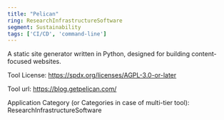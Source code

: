 ```yaml
---
title: "Pelican"
ring: ResearchInfrastructureSoftware
segment: Sustainability
tags: ['CI/CD', 'command-line']
---
```

A static site generator written in Python, designed for building content-focused websites.

Tool License: https://spdx.org/licenses/AGPL-3.0-or-later

Tool url: https://blog.getpelican.com/

Application Category (or Categories in case of multi-tier tool): ResearchInfrastructureSoftware
